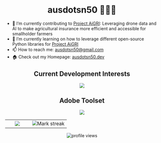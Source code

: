 <h1 align="center">ausdotsn50 👩🏻‍💻</h1>

- 🔭 I’m currently contributing to [Project AiGRI](https://github.com/ProjectAiGRI): Leveraging drone data and AI to make agricultural insurance more efficient and accessible for smallholder farmers
- 🌱 I’m currently learning on how to leverage different open-source Python libraries for [Project AiGRI](https://github.com/ProjectAiGRI)
- 📫 How to reach me: ausdotsn50@gmail.com
- 🏠 Check out my Homepage: [ausdotsn50.dev](https://ausdotsn50.dev)

<!-- Current Development Interests -->
<h2 align="center">Current Development Interests</h2>
<p align="center">
    <img src="https://skillicons.dev/icons?i=c,python,java,sqlite,html,css,js,flask,nodejs,express,postgresql,react,git,github,vscode,postman&perline=14" />
</p>

<!-- Adobe Toolset -->
<h2 align="center">Adobe Toolset</h2>
<p align="center">
  <img src="https://skillicons.dev/icons?i=ae,au,pr,ps&perline=14" />
</p>

<!--- Github stats -->
<table align="center" style="border: none">
<tr style="border: none">

<td width="40%" align="center">
    <img src="[https://github-readme-stats.vercel.app/api/top-langs/?username=ausdotsn50&layout=compact&theme=dark](https://github-readme-stats.vercel.app/api/top-langs/?username=ausdotsn50&layout=compact&theme=dark)" />
</td>

<td width="60%" align="center">  
  <img  title="🔥 Get streak stats for your profile at git.io/streak-stats" alt="Mark streak" src="https://github-readme-streak-stats.herokuapp.com/?user=ausdotsn50&theme=dark&hide_border=false" /> 
</td>

</tr>
</table>

<!-- Profile views -->
<p align="center">
    <img src="https://komarev.com/ghpvc/?username=ausdotsn50&style=plastic&color=red" alt="profile views"/>
</p>
